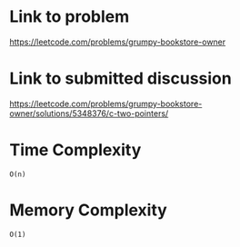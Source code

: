 # Link to problem
https://leetcode.com/problems/grumpy-bookstore-owner

# Link to submitted discussion
https://leetcode.com/problems/grumpy-bookstore-owner/solutions/5348376/c-two-pointers/

# Time Complexity
`O(n)`

# Memory Complexity
`O(1)`
